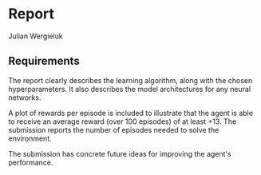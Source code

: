 # Report

Julian Wergieluk

## Requirements

The report clearly describes the learning algorithm, along with the chosen
hyperparameters. It also describes the model architectures for any neural
networks.

A plot of rewards per episode is included to illustrate that the agent is able
to receive an average reward (over 100 episodes) of at least +13. The
submission reports the number of episodes needed to solve the environment. 

The submission has concrete future ideas for improving the agent's performance.

